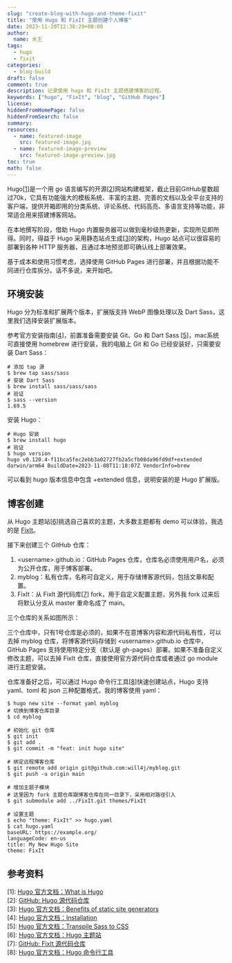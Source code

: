 ```yaml
---
slug: "create-blog-with-hugo-and-theme-fixit"
title: "使用 Hugo 和 FixIt 主题创建个人博客"
date: 2023-11-20T12:38:29+08:00
author:
  name: 水王
tags:
  - hugo
  - fixit
categories:
  - blog-build
draft: false
comment: true
description: 记录使用 hugo 和 FixIt 主题搭建博客的过程。
keywords: ["hugo", "FixIt", "blog", "GitHub Pages"]
license:
hiddenFromHomePage: false
hiddenFromSearch: false
summary:
resources:
  - name: featured-image
    src: featured-image.jpg
  - name: featured-image-preview
    src: featured-image-preview.jpg
toc: true
math: false
---
```


Hugo[[1]]是一个用 go 语言编写的开源[[2]]网站构建框架，截止目前GitHub星数超过70k，它具有功能强大的模板系统、丰富的主题、完善的文档以及全平台支持的客户端，提供开箱即用的分类系统、评论系统、代码高亮、多语言支持等功能，非常适合用来搭建博客网站。

在本地撰写阶段，借助 Hugo 内置服务器可以做到毫秒级热更新，实现所见即所得。同时，得益于 Hugo 采用静态站点生成[[3]]的架构，Hugo 站点可以很容易的部署到各种 HTTP 服务器，且通过本地预览即可确认线上部署效果。

基于成本和使用习惯考虑，选择使用 GitHub Pages 进行部署，并且根据功能不同进行仓库拆分。话不多说，来开始吧。

## 环境安装
Hugo 分为标准和扩展两个版本，扩展版支持 WebP 图像处理以及 Dart Sass，这里我们选择安装扩展版本。

参考官方安装指南[[4]]，前置准备需要安装 Git、Go 和 Dart Sass [[5]]，mac系统可直接使用 homebrew 进行安装，我的电脑上 Git 和 Go 已经安装好，只需要安装 Dart Sass：
```shell
# 添加 tap 源
$ brew tap sass/sass
# 安装 Dart Sass
$ brew install sass/sass/sass
# 验证
$ sass --version
1.69.5
```
安装 Hugo：
```shell
# Hugo 安装
$ brew install hugo
# 验证
$ hugo version
hugo v0.120.4-f11bca5fec2ebb3a02727fb2a5cfb08da96fd9df+extended darwin/arm64 BuildDate=2023-11-08T11:18:07Z VendorInfo=brew
```
可以看到 hugo 版本信息中包含 +extended 信息，说明安装的是 Hugo 扩展版。

## 博客创建
从 Hugo 主题站[[6]]挑选自己喜欢的主题，大多数主题都有 demo 可以体验，我选的是 [FixIt](https://themes.gohugo.io/themes/fixit/)。

接下来创建三个 GitHub 仓库：
1. \<username\>.github.io：GitHub Pages 仓库，仓库名必须使用用户名，必须为公开仓库，用于博客部署。
2. myblog：私有仓库，名称可自定义，用于存储博客源代码，包括文章和配置。
3. FixIt：从 FixIt 源代码库[[7]] fork，用于自定义配置主题，另外我 fork 过来后将默认分支从 master 重命名成了 main。

三个仓库的关系如图所示：

三个仓库中，只有1号仓库是必须的，如果不在意博客内容和源代码私有性，可以去掉 myblog 仓库，将博客源代码存储到 \<username\>.github.io 仓库中，GitHub Pages 支持使用特定分支（默认是 gh-pages）部署。如果不准备自定义修改主题，可以去掉 FixIt 仓库，直接使用官方源代码仓库或者通过 go module 进行主题安装。

仓库准备好之后，可以通过 Hugo 命令行工具[[8]]快速创建站点，Hugo 支持 yaml、toml 和 json 三种配置格式，我的博客使用 yaml：
```shell
$ hugo new site --format yaml myblog
# 切换到博客仓库目录
$ cd myblog

# 初始化 git 仓库
$ git init
$ git add .
$ git commit -m "feat: init hugo site"

# 绑定远程博客仓库
$ git remote add origin git@github.com:will4j/myblog.git
$ git push -u origin main

# 增加主题子模块
# 这里因为 fork 主题仓库跟博客仓库在同一目录下，采用相对路径引入
$ git submodule add ../FixIt.git themes/FixIt

# 设置主题
$ echo "theme: FixIt" >> hugo.yaml
$ cat hugo.yaml
baseURL: https://example.org/
languageCode: en-us
title: My New Hugo Site
theme: FixIt
```

## 参考资料
\[1\]: [Hugo 官方文档：What is Hugo][1]  
\[2\]: [GitHub: Hugo 源代码仓库][2]  
\[3\]: [Hugo 官方文档：Benefits of static site generators][3]  
\[4\]: [Hugo 官方文档：Installation][4]  
\[5\]: [Hugo 官方文档：Transpile Sass to CSS][5]  
\[6\]: [Hugo 官方文档：Hugo 主题站][6]  
\[7\]: [GitHub: FixIt 源代码仓库][7]  
\[8\]: [Hugo 官方文档：Hugo 命令行工具][8]  

[1]:https://gohugo.io/about/what-is-hugo/
[2]:https://github.com/gohugoio/hugo
[3]:https://gohugo.io/about/benefits/
[4]:https://gohugo.io/installation/
[5]:https://gohugo.io/hugo-pipes/transpile-sass-to-css/#dart-sass
[6]:https://themes.gohugo.io/
[7]:https://github.com/hugo-fixit/FixIt
[8]:https://gohugo.io/commands/hugo/
